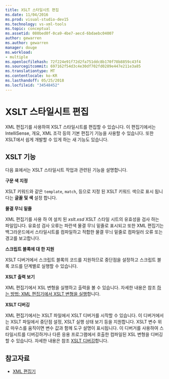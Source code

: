 ```yaml
---
title: XSLT 스타일시트 편집
ms.date: 11/04/2016
ms.prod: visual-studio-dev15
ms.technology: vs-xml-tools
ms.topic: conceptual
ms.assetid: 080bed0f-0ca9-4be7-aecd-6bdaebc04007
author: gewarren
ms.author: gewarren
manager: douge
ms.workload:
- multiple
ms.openlocfilehash: 72f224e91f72d2fa751ddc8b170f78b8859c43f4
ms.sourcegitcommit: 697162f54d3c4e30df702fd0289e447e211e3a85
ms.translationtype: MT
ms.contentlocale: ko-KR
ms.lasthandoff: 05/25/2018
ms.locfileid: "34548452"
---
```

# <a name="edit-xslt-style-sheets"></a>XSLT 스타일시트 편집

XML 편집기를 사용하여 XSLT 스타일시트를 편집할 수 있습니다. 이 편집기에서는 IntelliSense, 개요, XML 조각 등의 기본 편집기 기능을 사용할 수 있습니다. 또한 XSLT에서 쉽게 개발할 수 있게 하는 새 기능도 있습니다.

## <a name="xslt-features"></a>XSLT 기능
 다음 표에서는 XSLT 스타일시트 작업과 관련된 기능을 설명합니다.

 **구문 색 지정**

 XSLT 키워드와 같은 `template`, `match`, 등으로 지정 된 XSLT 키워드 색으로 표시 됩니다는 **글꼴 및 색** 설정 합니다.

 **물결 무늬 밑줄**

 XML 편집기를 사용 하 여 설치 된 *xslt.xsd* XSLT 스타일 시트의 유효성을 검사 하는 파일입니다. 유효성 검사 오류는 파란색 물결 무늬 밑줄로 표시되고 또한 XML 편집기는 백그라운드에서 스타일시트를 컴파일하고 적합한 물결 무늬 밑줄로 컴파일러 오류 또는 경고를 보고합니다.

 **스크립트 블록에 대 한 지원**

 XSLT 디버거에서 스크립트 블록의 코드를 지원하므로 중단점을 설정하고 스크립트 블록 코드를 단계별로 실행할 수 있습니다.

 **XSLT 출력 보기**

 XML 편집기에서 XSL 변형을 실행하고 출력을 볼 수 있습니다. 자세한 내용은 참조 [하는 방법: XML 편집기에서 XSLT 변형을 실행](../xml-tools/how-to-execute-an-xslt-transformation-from-the-xml-editor.md)합니다.

 **XSLT 디버깅**

 XML 편집기에서는 XSLT 파일에서 XSLT 디버거를 시작할 수 있습니다. 이 디버거에서는 XSLT 파일에서 중단점 설정, XSLT 실행 상태 보기 등을 지원합니다. XSLT 변수 위로 마우스를 움직이면 변수 값과 함께 도구 설명이 표시됩니다. 이 디버거를 사용하여 스타일시트를 디버깅하거나 다른 응용 프로그램에서 호출한 컴파일된 XSL 변형을 디버깅할 수 있습니다. 자세한 내용은 참조 [XSLT 디버깅](../xml-tools/debugging-xslt.md)합니다.

## <a name="see-also"></a>참고자료

- [XML 편집기](../xml-tools/xml-editor.md)